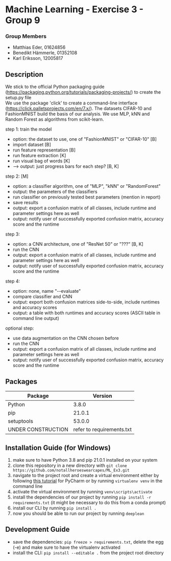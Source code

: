 # Machine Learning - Exercise 3 - Group 9

### Group Members
* Matthias Eder, 01624856
* Benedikt Hämmerle, 01352108
* Karl Eriksson, 12005817

## Description

We stick to the official Python packaging guide (https://packaging.python.org/tutorials/packaging-projects/) to create 
the setup.py file  
We use the package 'click' to create a command-line interface (https://click.palletsprojects.com/en/7.x/).
The datasets CIFAR-10 and FashionMNIST build the basis of our analysis.
We use MLP, kNN and Random Forest as algorithms from scikit-learn.

step 1: train the model
* option: the dataset to use, one of "FashionMNIST" or "CIFAR-10" [B]
* import dataset [B]
* run feature representation [B]
* run feature extraction [K]
* run visual bag of words [K]
* --> output: just progress bars for each step? [B, K]

step 2: [M]
* option: a classifier algorithm, one of "MLP", "kNN" or "RandomForest" 
* output: the parameters of the classifiers
* run classifier on previously tested best parameters (mention in report)
* save results
* output: export a confusion matrix of all classes, include runtime and parameter settings here as well
* output: notify user of successfully exported confusion matrix, accuracy score and the runtime 

step 3: 
* option: a CNN architecture, one of "ResNet 50" or "???" [B, K]
* run the CNN
* output: export a confusion matrix of all classes, include runtime and parameter settings here as well
* output: notify user of successfully exported confusion matrix, accuracy score and the runtime 

step 4: 
* option: none, name "--evaluate"
* compare classifier and CNN
* output: export both confusion matrices side-to-side, include runtimes and accuracy scores
* output: a table with both runtimes and accuracy scores (ASCII table in command line output)

optional step:
* use data augmentation on the CNN chosen before
* run the CNN
* output: export a confusion matrix of all classes, include runtime and parameter settings here as well
* output: notify user of successfully exported confusion matrix, accuracy score and the runtime 

## Packages

| Package      	| Version 	|
|--------------	|---------	|
| Python       	| 3.8.0   	|
| pip       	| 21.0.1  	|
| setuptools   	| 53.0.0 	|
| UNDER CONSTRUCTION| refer to requirements.txt|

## Installation Guide (for Windows)
1. make sure to have Python 3.8 and pip 21.0.1 installed on your system
2. clone this repository in a new directory with `git clone https://github.com/notallheroeswearcapes/ML_Ex3.git`
3. navigate to the project root and create a virtual environment either by following [this tutorial](https://www.jetbrains.com/help/pycharm/creating-virtual-environment.html#python_create_virtual_env) for PyCharm or by running `virtualenv venv` in the command line
4. activate the virtual environment by running `venv\scripts\activate`
5. install the dependencies of our project by running `pip install -r requirements.txt` (it might be necessary to do this from a conda prompt)
6. install our CLI by running `pip install .`
7. now you should be able to run our project by running `deeplean`

## Development Guide
* save the dependencies: `pip freeze > requirements.txt`, delete the egg (-e) and make sure to have the virtualenv activated
* install the CLI: `pip install --editable .` from the project root directory
